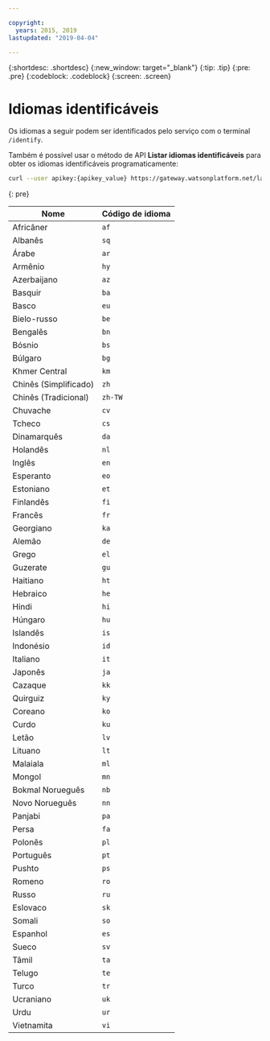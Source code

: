 ```yaml
---

copyright:
  years: 2015, 2019
lastupdated: "2019-04-04"

---
```


{:shortdesc: .shortdesc}
{:new_window: target="_blank"}
{:tip: .tip}
{:pre: .pre}
{:codeblock: .codeblock}
{:screen: .screen}

# Idiomas identificáveis

Os idiomas a seguir podem ser identificados pelo serviço com o terminal `/identify`. 

Também é possível usar o método de API **Listar idiomas identificáveis** para obter os idiomas identificáveis programaticamente:

```bash
curl --user apikey:{apikey_value} https://gateway.watsonplatform.net/language-translator/api/v3/identifiable_languages?version=2018-05-01
```
{: pre}

<table>
 <thead>
  <th>
   Nome
  </th>
  <th>
   Código de idioma
  </th>
  <tbody>
   <tr>
    <td>
     Africâner
    </td>
    <td>
     <code>af</code>
    </td>
   </tr>
   <tr>
    <td>
     Albanês
    </td>
    <td>
     <code>sq</code>
    </td>
   </tr>
   <tr>
    <td>
     Árabe
    </td>
    <td>
     <code>ar</code>
    </td>
   </tr>
   <tr>
    <td>
     Armênio
    </td>
    <td>
     <code>hy</code>
    </td>
   </tr>
   <tr>
    <td>
     Azerbaijano
    </td>
    <td>
     <code>az</code>
    </td>
   </tr>
   <tr>
    <td>
     Basquir
    </td>
    <td>
     <code>ba</code>
    </td>
   </tr>
   <tr>
    <td>
     Basco
    </td>
    <td>
     <code>eu</code>
    </td>
   </tr>
   <tr>
    <td>
     Bielo-russo
    </td>
    <td>
     <code>be</code>
    </td>
   </tr>
   <tr>
    <td>
     Bengalês
    </td>
    <td>
     <code>bn</code>
    </td>
   </tr>
   <tr>
    <td>
     Bósnio
    </td>
    <td>
     <code>bs</code>
    </td>
   </tr>
   <tr>
    <td>
     Búlgaro
    </td>
    <td>
     <code>bg</code>
    </td>
   </tr>
   <tr>
    <td>
     Khmer Central
    </td>
    <td>
     <code>km</code>
    </td>
   </tr>
   <tr>
    <td>
     Chinês (Simplificado)
    </td>
    <td>
     <code>zh</code>
    </td>
   </tr>
   <tr>
    <td>
     Chinês (Tradicional)
    </td>
    <td>
     <code>zh-TW</code>
    </td>
   </tr>
   <tr>
    <td>
     Chuvache
    </td>
    <td>
     <code>cv</code>
    </td>
   </tr>
   <tr>
    <td>
     Tcheco
    </td>
    <td>
     <code>cs</code>
    </td>
   </tr>
   <tr>
    <td>
     Dinamarquês
    </td>
    <td>
     <code>da</code>
    </td>
   </tr>
   <tr>
    <td>
     Holandês
    </td>
    <td>
     <code>nl</code>
    </td>
   </tr>
   <tr>
    <td>
     Inglês
    </td>
    <td>
     <code>en</code>
    </td>
   </tr>
   <tr>
    <td>
     Esperanto
    </td>
    <td>
     <code>eo</code>
    </td>
   </tr>
   <tr>
    <td>
     Estoniano
    </td>
    <td>
     <code>et</code>
    </td>
   </tr>
   <tr>
    <td>
     Finlandês
    </td>
    <td>
     <code>fi</code>
    </td>
   </tr>
   <tr>
    <td>
     Francês
    </td>
    <td>
     <code>fr</code>
    </td>
   </tr>
   <tr>
    <td>
     Georgiano
    </td>
    <td>
     <code>ka</code>
    </td>
   </tr>
   <tr>
    <td>
     Alemão
    </td>
    <td>
     <code>de</code>
    </td>
   </tr>
   <tr>
    <td>
     Grego
    </td>
    <td>
     <code>el</code>
    </td>
   </tr>
   <tr>
    <td>
     Guzerate
    </td>
    <td>
     <code>gu</code>
    </td>
   </tr>
   <tr>
    <td>
     Haitiano
    </td>
    <td>
     <code>ht</code>
    </td>
   </tr>
   <tr>
    <td>
     Hebraico
    </td>
    <td>
     <code>he</code>
    </td>
   </tr>
   <tr>
    <td>
     Hindi
    </td>
    <td>
     <code>hi</code>
    </td>
   </tr>
   <tr>
    <td>
     Húngaro
    </td>
    <td>
     <code>hu</code>
    </td>
   </tr>
   <tr>
    <td>
     Islandês
    </td>
    <td>
     <code>is</code>
    </td>
   </tr>
   <tr>
    <td>
     Indonésio
    </td>
    <td>
     <code>id</code>
    </td>
   </tr>
   <tr>
    <td>
     Italiano
    </td>
    <td>
     <code>it</code>
    </td>
   </tr>
   <tr>
    <td>
     Japonês
    </td>
    <td>
     <code>ja</code>
    </td>
   </tr>
   <tr>
    <td>
     Cazaque
    </td>
    <td>
     <code>kk</code>
    </td>
   </tr>
   <tr>
    <td>
     Quirguiz
    </td>
    <td>
     <code>ky</code>
    </td>
   </tr>
   <tr>
    <td>
     Coreano
    </td>
    <td>
     <code>ko</code>
    </td>
   </tr>
   <tr>
    <td>
     Curdo
    </td>
    <td>
     <code>ku</code>
    </td>
   </tr>
   <tr>
    <td>
     Letão
    </td>
    <td>
     <code>lv</code>
    </td>
   </tr>
   <tr>
    <td>
     Lituano
    </td>
    <td>
     <code>lt</code>
    </td>
   </tr>
   <tr>
    <td>
     Malaiala
    </td>
    <td>
     <code>ml</code>
    </td>
   </tr>
   <tr>
    <td>
     Mongol
    </td>
    <td>
     <code>mn</code>
    </td>
   </tr>
   <tr>
    <td>
     Bokmal Norueguês
    </td>
    <td>
     <code>nb</code>
    </td>
   </tr>
   <tr>
    <td>
     Novo Norueguês
    </td>
    <td>
     <code>nn</code>
    </td>
   </tr>
   <tr>
    <td>
     Panjabi
    </td>
    <td>
     <code>pa</code>
    </td>
   </tr>
   <tr>
    <td>
     Persa
    </td>
    <td>
     <code>fa</code>
    </td>
   </tr>
   <tr>
    <td>
     Polonês
    </td>
    <td>
     <code>pl</code>
    </td>
   </tr>
   <tr>
    <td>
     Português
    </td>
    <td>
     <code>pt</code>
    </td>
   </tr>
   <tr>
    <td>
     Pushto
    </td>
    <td>
     <code>ps</code>
    </td>
   </tr>
   <tr>
    <td>
     Romeno
    </td>
    <td>
     <code>ro</code>
    </td>
   </tr>
   <tr>
    <td>
     Russo
    </td>
    <td>
     <code>ru</code>
    </td>
   </tr>
   <tr>
    <td>
     Eslovaco
    </td>
    <td>
     <code>sk</code>
    </td>
   </tr>
   <tr>
    <td>
     Somali
    </td>
    <td>
     <code>so</code>
    </td>
   </tr>
   <tr>
    <td>
     Espanhol
    </td>
    <td>
     <code>es</code>
    </td>
   </tr>
   <tr>
    <td>
     Sueco
    </td>
    <td>
     <code>sv</code>
    </td>
   </tr>
   <tr>
    <td>
     Tâmil
    </td>
    <td>
     <code>ta</code>
    </td>
   </tr>
   <tr>
    <td>
     Telugo
    </td>
    <td>
     <code>te</code>
    </td>
   </tr>
   <tr>
    <td>
     Turco
    </td>
    <td>
     <code>tr</code>
    </td>
   </tr>
   <tr>
    <td>
     Ucraniano
    </td>
    <td>
     <code>uk</code>
    </td>
   </tr>
   <tr>
    <td>
     Urdu
    </td>
    <td>
     <code>ur</code>
    </td>
   </tr>
   <tr>
    <td>
     Vietnamita
    </td>
    <td>
     <code>vi</code>
    </td>
   </tr>
  </tbody>
 </thead>
</table>
